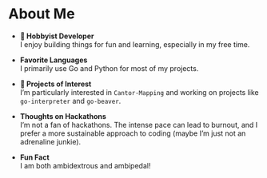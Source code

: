 # About Me

- **🥸 Hobbyist Developer**  
  I enjoy building things for fun and learning, especially in my free time.

- **Favorite Languages**  
  I primarily use Go and Python for most of my projects.

- **🔭 Projects of Interest**  
  I’m particularly interested in `Cantor-Mapping` and working on projects like `go-interpreter` and `go-beaver`.

- **Thoughts on Hackathons**  
  I’m not a fan of hackathons. The intense pace can lead to burnout, and I prefer a more sustainable approach to coding (maybe I’m just not an adrenaline junkie).

- **Fun Fact**  
  I am both ambidextrous and ambipedal!

<!--
**thsubaku9/thsubaku9** is a ✨ _special_ ✨ repository because its `README.md` (this file) appears on your GitHub profile.

Here are some ideas to get you started:

- 🔭 I’m currently working on ...
- 🌱 I’m currently learning ...
- 👯 I’m looking to collaborate on ...
- 🤔 I’m looking for help with ...
- 💬 Ask me about ...
- 📫 How to reach me: ...
- 😄 Pronouns: ...
- ⚡ Fun fact: ...
-->
